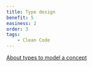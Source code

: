 ```yaml
---
title: Type design
benefit: 5
easiness: 2
order: 3
tags:
    - Clean Code
---
```


[About types to model a concept](https://youtu.be/632a-DMM5J0)